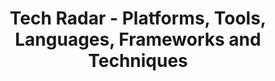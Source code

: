 ---
layout: sub-navigation
title: Tech Radar - Platforms, Tools, Languages, Frameworks and Techniques
eleventyNavigation:
  key: Tech Radar
  parent: About
  order: 4
---